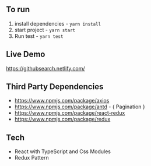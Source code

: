 ## To run 

1. install dependencies - `yarn install`
2. start project - `yarn start`
3. Run test - `yarn test`

## Live Demo
https://githubsearch.netlify.com/

## Third Party Dependencies
- https://www.npmjs.com/package/axios
- https://www.npmjs.com/package/antd - { Pagination }
- https://www.npmjs.com/package/react-redux
- https://www.npmjs.com/package/redux

## Tech
- React with TypeScript and Css Modules
- Redux Pattern

